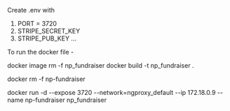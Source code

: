 Create .env with
1. PORT = 3720
2. STRIPE_SECRET_KEY
3. STRIPE_PUB_KEY
...

To run the docker file - 

docker image rm -f np_fundraiser
docker build -t np_fundraiser .

docker rm -f np-fundraiser

docker run -d --expose 3720 --network=ngproxy_default --ip 172.18.0.9 --name np-fundraiser np_fundraiser
